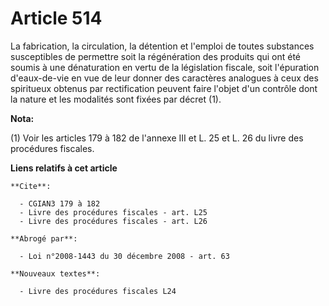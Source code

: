 # Article 514

La fabrication, la circulation, la détention et l'emploi de toutes substances susceptibles de permettre soit la régénération
des produits qui ont été soumis à une dénaturation en vertu de la législation fiscale, soit l'épuration d'eaux-de-vie en vue
de leur donner des caractères analogues à ceux des spiritueux obtenus par rectification peuvent faire l'objet d'un contrôle
dont la nature et les modalités sont fixées par décret (1).

**Nota:**

(1) Voir les articles 179 à 182 de l'annexe III et L. 25 et L. 26 du livre des procédures fiscales.

**Liens relatifs à cet article**

	**Cite**:

	  - CGIAN3 179 à 182
	  - Livre des procédures fiscales - art. L25
	  - Livre des procédures fiscales - art. L26

	**Abrogé par**:

	  - Loi n°2008-1443 du 30 décembre 2008 - art. 63

	**Nouveaux textes**:

	  - Livre des procédures fiscales L24
